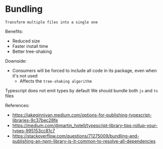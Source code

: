 # Bundling

    Transform multiple files into a single one

Benefits:

- Reduced size
- Faster install time
- Better tree-shaking

Downside:

- Consumers will be forced to include all code in its package, even when it's not used
  - Affects the `tree-shaking algorithm`

Typescript does not emit types by default
We should bundle both `js` and `ts` files

References:

- https://jakeginnivan.medium.com/options-for-publishing-typescript-libraries-9c37bec28fe
- https://medium.com/@martin_hotell/typescript-library-tips-rollup-your-types-995153cc81c7
- https://stackoverflow.com/questions/71275009/bundling-and-publishing-an-npm-library-is-it-common-to-resolve-all-dependencies
